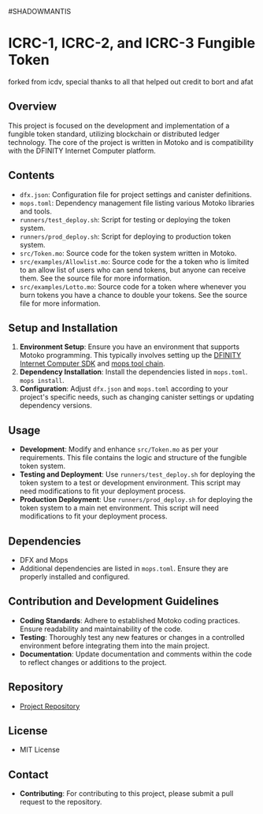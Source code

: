 #SHADOWMANTIS
# ICRC-1, ICRC-2, and ICRC-3 Fungible Token
forked from icdv, special thanks to all that helped out
credit to bort and afat 




## Overview
This project is focused on the development and implementation of a fungible token standard, utilizing blockchain or distributed ledger technology. The core of the project is written in Motoko and is compatibility with the DFINITY Internet Computer platform.

## Contents
- `dfx.json`: Configuration file for project settings and canister definitions.
- `mops.toml`: Dependency management file listing various Motoko libraries and tools.
- `runners/test_deploy.sh`: Script for testing or deploying the token system.
- `runners/prod_deploy.sh`: Script for deploying to production token system.
- `src/Token.mo`: Source code for the token system written in Motoko.
- `src/examples/Allowlist.mo`: Source code for the a token who is limited to an allow list of users who can send tokens, but anyone can receive them. See the source file for more information.
- `src/examples/Lotto.mo`: Source code for a token where whenever you burn tokens you have a chance to double your tokens. See the source file for more information.

## Setup and Installation
1. **Environment Setup**: Ensure you have an environment that supports Motoko programming. This typically involves setting up the [DFINITY Internet Computer SDK](https://internetcomputer.org/docs/current/references/cli-reference/dfx-parent) and [mops tool chain](https://docs.mops.one/quick-start).
2. **Dependency Installation**: Install the dependencies listed in `mops.toml`. `mops install`.
3. **Configuration**: Adjust `dfx.json` and `mops.toml` according to your project's specific needs, such as changing canister settings or updating dependency versions.

## Usage
- **Development**: Modify and enhance `src/Token.mo` as per your requirements. This file contains the logic and structure of the fungible token system.
- **Testing and Deployment**: Use `runners/test_deploy.sh` for deploying the token system to a test or development environment. This script may need modifications to fit your deployment process.
- **Production Deployment**: Use `runners/prod_deploy.sh` for deploying the token system to a main net environment. This script will need modifications to fit your deployment process.

## Dependencies
- DFX and Mops
- Additional dependencies are listed in `mops.toml`. Ensure they are properly installed and configured.

## Contribution and Development Guidelines
- **Coding Standards**: Adhere to established Motoko coding practices. Ensure readability and maintainability of the code.
- **Testing**: Thoroughly test any new features or changes in a controlled environment before integrating them into the main project.
- **Documentation**: Update documentation and comments within the code to reflect changes or additions to the project.

## Repository
- [Project Repository](https://github.com/PanIndustrial-Org/ICRC_fungible)

## License
- MIT License

## Contact
- **Contributing**: For contributing to this project, please submit a pull request to the repository.
